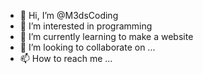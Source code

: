 - 👋 Hi, I’m @M3dsCoding
- 👀 I’m interested in programming
- 🌱 I’m currently learning to make a website
- 💞️ I’m looking to collaborate on ...
- 📫 How to reach me ...

<!---
M3dsCoding/M3dsCoding is a ✨ special ✨ repository because its `README.md` (this file) appears on your GitHub profile.
You can click the Preview link to take a look at your changes.
--->
